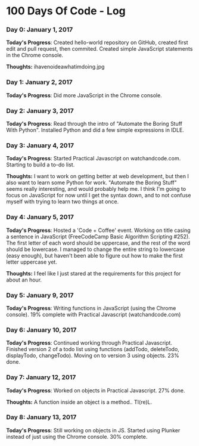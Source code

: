 # 100 Days Of Code - Log

### Day 0: January 1, 2017

**Today's Progress**: Created hello-world repository on GitHub, created first edit and pull request, then commited. Created simple JavaScript statements in the Chrome console.

**Thoughts:** ihavenoideawhatimdoing.jpg

### Day 1: January 2, 2017

**Today's Progress**: Did more JavaScript in the Chrome console. 

### Day 2: January 3, 2017

**Today's Progress**: Read through the intro of "Automate the Boring Stuff With Python". Installed Python and did a few simple expressions in IDLE.

### Day 3: January 4, 2017

**Today's Progress**: Started Practical Javascript on watchandcode.com. Starting to build a to-do list.

**Thoughts:** I want to work on getting better at web development, but then I also want to learn some Python for work. "Automate the Boring Stuff" seems really interesting, and would probably help me. I think I'm going to focus on JavaScript for now until I get the syntax down, and to not confuse myself with trying to learn two things at once.

### Day 4: January 5, 2017

**Today's Progress**: Hosted a 'Code + Coffee' event. Working on title casing a sentence in JavaScript (FreeCodeCamp Basic Algorithm Scripting #252). The first letter of each word should be uppercase, and the rest of the word should be lowercase. I managed to change the entire string to lowercase (easy enough), but haven't been able to figure out how to make the first letter uppercase yet.

**Thoughts:** I feel like I just stared at the requirements for this project for about an hour. 

### Day 5: January 9, 2017

**Today's Progress**: Writing functions in JavaScript (using the Chrome console). 19% complete with Practical Javascript (watchandcode.com)

### Day 6: January 10, 2017

**Today's Progress**: Continued working through Practical Javascript. Finished version 2 of a todo list using functions (addTodo, deleteTodo, displayTodo, changeTodo). Moving on to version 3 using objects. 23% done.

### Day 7: January 12, 2017

**Today's Progress**: Worked on objects in Practical Javascript. 27% done.

**Thoughts:** A function inside an object is a method.. TI(re)L.

### Day 8: January 13, 2017

**Today's Progress**: Still working on objects in JS. Started using Plunker instead of just using the Chrome console. 30% complete.
